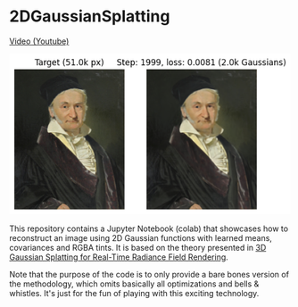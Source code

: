 # 2DGaussianSplatting

[Video (Youtube)](https://www.youtube.com/watch?v=DLKLgWZ-BGk)

![A picture of Carl Friedrich Gauss approximated by 2000 2D Gaussian functions.](assets/2dgauss.png)

This repository contains a Jupyter Notebook (colab) that showcases how to reconstruct an image using 2D Gaussian functions with learned means, covariances and RGBA tints. It is based on the theory presented in [3D Gaussian Splatting for Real-Time Radiance Field Rendering](https://repo-sam.inria.fr/fungraph/3d-gaussian-splatting/).

Note that the purpose of the code is to only provide a bare bones version of the methodology, which omits basically all optimizations and bells & whistles. It's just for the fun of playing with this exciting technology. 
